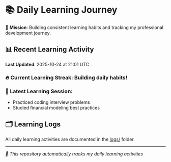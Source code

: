 # 📚 Daily Learning Journey

🎯 **Mission**: Building consistent learning habits and tracking my professional development journey.

## 📊 Recent Learning Activity

**Last Updated**: 2025-10-24 at 21:01 UTC

### 🔥 Current Learning Streak: Building daily habits!

### 📝 Latest Learning Session:
- Practiced coding interview problems
- Studied financial modeling best practices

## 🗂️ Learning Logs

All daily learning activities are documented in the [logs/](./logs/) folder.

---
*🤖 This repository automatically tracks my daily learning activities*
